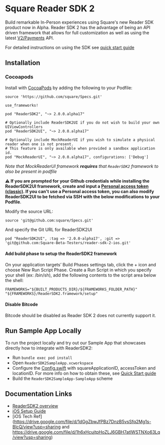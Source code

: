 # Square Reader SDK 2

Build remarkable In-Person experiences using Square's new Reader SDK product now in Alpha. Reader SDK 2 has the advantage of being an API driven framework that allows for full customization as well as using the latest [V2/Payments](https://developer.squareup.com/explorer/square/payments-api/list-payments) API.

For detailed instructions on using the SDK see [quick start guide](quick-start.md)

## Installation

### Cocoapods

Install with [CocoaPods](http://cocoapods.org/) by adding the following to your Podfile:

```
source 'https://github.com/square/Specs.git'

use_frameworks!

pod "ReaderSDK2", "~> 2.0.0.alpha17"

# Optionally include ReaderSDK2UI if you do not wish to build your own UIViewControllers
pod "ReaderSDK2UI", "~> 2.0.0.alpha17"

# Optionally include MockReaderUI if you wish to simulate a physical reader when one is not present.
# This feature is only available when provided a sandbox application id.
pod "MockReaderUI", "~> 2.0.0.alpha17", configurations: ['Debug']
```
_Note that MockReaderUI framework **requires** that `ReaderSDK2` framework to also be present in podfile_

**⚠️ If you are prompted for your Github credentials while installing the ReaderSDK2UI framework, create and input a [Personal access token (classic)](https://docs.github.com/en/authentication/keeping-your-account-and-data-secure/managing-your-personal-access-tokens#personal-access-tokens-classic). If you can't use a Personal access token, you can also modify ReaderSDK2UI to be fetched via SSH with the below modifications to your Podfile**.

Modify the source URL:

```
source 'git@github.com:square/Specs.git' 
```

And specify the Git URL for ReaderSDK2UI

```
pod "ReaderSDK2UI", :tag => '2.0.0-alpha17', :git => 'git@github.com:Square-Beta-Testers/reader-sdk-2-ios.git'
```

#### Add build phase to setup the ReaderSDK2 framework ####

On your application targets’ Build Phases settings tab, click the + icon and choose New Run Script Phase. Create a Run Script in which you specify your shell (ex: /bin/sh), add the following contents to the script area below the shell:
```
FRAMEWORKS="${BUILT_PRODUCTS_DIR}/${FRAMEWORKS_FOLDER_PATH}"
"${FRAMEWORKS}/ReaderSDK2.framework/setup"
```

#### Disable Bitcode

Bitcode should be disabled as Reader SDK 2 does not currently support it.

## Run Sample App Locally

To run the project locally and try out our Sample App that showcases directly how to integrate with ReaderSDK2:

* Run `bundle exec pod install`
* Open `ReaderSDK2SampleApp.xcworkspace`
* Configure the [Config.swift](Apps/ReaderSDK2SampleApp/Sources/Config.swift) with squareApplicationID, accessToken and locationID. For more info on how to obtain these, see [Quick Start guide](quick-start.md)
* Build the `ReaderSDK2SampleApp-SampleApp` scheme

## Documentation Links
* [ReaderSDK2 overview](https://docs.google.com/document/d/1SwWf8Q8DQWN8_qZfUCFkUkKCx0Iek5CAsbAPpsJH3FQ/edit?usp=sharing)
* [iOS Setup Guide](https://docs.google.com/document/d/16ZhDxxUD4C1yc59b5HUk-ohSoi7h1tmQX09PM--G2Ts/edit?usp=sharing)
* [iOS Tech Ref](https://drive.google.com/file/d/1dGgZbwJfPBz7DnzB5vsSfq2Mg1s-BlcQ/view?usp=sharing and https://drive.google.com/file/d/1h6xHcujtpHoZLJ6GBH7atlWSTNXo63Lq/view?usp=sharing)

